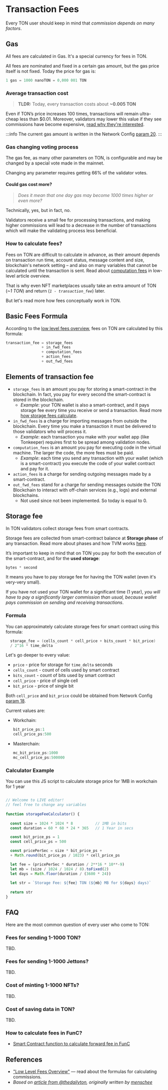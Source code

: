 # Transaction Fees

Every TON user should keep in mind that _commission depends on many factors_.

## Gas

All fees are calculated in Gas. It's a special currency for fees in TON.

All fees are nominated and fixed in a certain gas amount, but the gas price itself is not fixed. Today the price for gas is:

```cpp
1 gas = 1000 nanoTON = 0,000 001 TON
```

### Average transaction cost

> **TLDR:** Today, every transaction costs about **~0.005 TON**

Even if TON’s price increases 100 times, transactions will remain ultra-cheap less than $0.01. Moreover, validators may lower this value if they see commissions have become expensive, [read why they're interested](#gas-changing-voting-process).

:::info
The current gas amount is written in the Network Config [param 20](https://explorer.toncoin.org/config?workchain=-1&shard=8000000000000000&seqno=22185244&roothash=165D55B3CFFC4043BFC43F81C1A3F2C41B69B33D6615D46FBFD2036256756382&filehash=69C43394D872B02C334B75F59464B2848CD4E23031C03CA7F3B1F98E8A13EE05#configparam20).
:::

### Gas changing voting process

The gas fee, as many other parameters on TON, is configurable and may be changed by a special vote made in the mainnet.

Changing any parameter requires getting 66% of the validator votes.

#### Could gas cost more?

> *Does it mean that one day gas may become 1000 times higher or even more?*

Technically, yes, but in fact, no.

Validators receive a small fee for processing transactions, and making higher commissions will lead to a decrease in the number of transactions which will make the validating process less beneficial.

### How to calculate fees?

Fees on TON are difficult to calculate in advance, as their amount depends on transaction run time, account status, message content and size, blockchain's network setting – and also on many variables that cannot be calculated until the transaction is sent. Read about [computation fees](https://www.tonspace.co/develop/howto/fees_low_level#computation-fees) in low-level article overview.

That is why even NFT marketplaces usually take an extra amount of TON (_~1 TON_) and return (_`1 - transaction_fee`_) later.

But let's read more how fees conceptually work in TON.

## Basic Fees Formula

According to the [low level fees overview](/develop/howto/fees_low_level), fees on TON are calculated by this formula:

```cpp
transaction_fee = storage_fees
                + in_fwd_fees
                + computation_fees
                + action_fees
                + out_fwd_fees
```

## Elements of transaction fee

* `storage_fees` is an amount you pay for storing a smart-contract in the blockchain. In fact, you pay for every second the smart-contract is stored in the blockchain.
  * _Example_: your TON wallet is also a smart-contract, and it pays storage fee every time you receive or send a transaction. Read more [how storage fees calculate](/develop/smart-contracts/fees#storage-fee).
* `in_fwd_fees` is a charge for importing messages from outside the blockchain. Every time you make a transaction it must be delivered to those validators who will process it.
  * _Example_: each transaction you make with your wallet app (like Tonkeeper) requires first to be spread among validation nodes.
* `computation_fees` is an amount you pay for executing code in the virtual machine. The larger the code, the more fees must be paid.
  * _Example_: each time you send any transaction with your wallet (which is a smart-contract) you execute the code of your wallet contract and pay for it.
* `action_fees` is a charge for sending outgoing messages made by a smart-contract.
* `out_fwd_fees` stand for a charge for sending messages outside the TON Blockchain to interact with off-chain services (e.g., logs) and external blockchains.
  * Not used since not been implemented. So today is equal to 0.

## Storage fee

In TON validators collect storage fees from smart contracts.

Storage fees are collected from smart-contract balance at **Storage phase** of any transaction. Read more about phases and how TVM works [here](/learn/tvm-instructions/tvm_overview#transactions-and-phases).

It’s important to keep in mind that on TON you pay for both the execution of the smart-contract, and for the **used storage**:

```cpp
bytes * second
```

It means you have to pay storage fee for having the TON wallet (even it's very-very small).

If you have not used your TON wallet for a significant time (1 year), _you will have to pay a significantly larger commission than usual, because wallet pays commission on sending and receiving transactions_.

### Formula

You can approximately calculate storage fees for smart contract using this formula:


```cpp
  storage_fee = (cells_count * cell_price + bits_count * bit_price)
  / 2^16 * time_delta
```

Let's go deeper to every value:

* `price` - price for storage for `time_delta` seconds
* `cells_count` - count of cells used by smart contract
* `bits_count` - count of bits used by smart contract
* `cell_price` - price of single cell
* `bit_price` - price of single bit

Both `cell_price` and `bit_price` could be obtained from Network Config [param 18](https://explorer.toncoin.org/config?workchain=-1&shard=8000000000000000&seqno=22185244&roothash=165D55B3CFFC4043BFC43F81C1A3F2C41B69B33D6615D46FBFD2036256756382&filehash=69C43394D872B02C334B75F59464B2848CD4E23031C03CA7F3B1F98E8A13EE05#configparam18).

Current values are:

* Workchain:
    ```cpp
    bit_price_ps:1
    cell_price_ps:500
    ```
* Masterchain:
    ```cpp
    mc_bit_price_ps:1000
    mc_cell_price_ps:500000
    ```

### Calculator Example

You can use this JS script to calculate storage price for 1MB in workchain for 1 year

```js live

// Welcome to LIVE editor!
// feel free to change any variables
  
function storageFeeCalculator() {
  
  const size = 1024 * 1024 * 8		    // 1MB in bits  
  const duration = 60 * 60 * 24 * 365	// 1 Year in secs

  const bit_price_ps = 1
  const cell_price_ps = 500

  const pricePerSec = size * bit_price_ps +
  + Math.round(bit_price_ps / 1023) * cell_price_ps

  let fee = (pricePerSec * duration / 2**16 * 10**-9)
  let mb = (size / 1024 / 1024 / 8).toFixed(2)
  let days = Math.floor(duration / (3600 * 24))
  
  let str = `Storage Fee: ${fee} TON (${mb} MB for ${days} days)`
  
  return str
}


```

## FAQ

Here are the most common question of every user who come to TON:

### Fees for sending 1-1000 TON?

TBD.

### Fees for sending 1-1000 Jettons?

TBD.

### Cost of minting 1-1000 NFTs?

TBD.

### Cost of saving data in TON?

TBD.

### How to calculate fees in FunC?

* [Smart Contract function to calculate forward fee in FunC](https://github.com/ton-blockchain/token-contract/blob/main/misc/forward-fee-calc.fc)

## References

* ["Low Level Fees Overview"](/develop/howto/fees_low_level#fees-calculation-formulas) — read about the formulas for calculating commissions.
* *Based on [article from @thedailyton](https://telegra.ph/Commissions-on-TON-07-22), originally written by [menschee](https://github.com/menschee)*